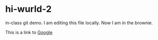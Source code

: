 # hi-wurld-2
in-class git demo. I am editing this file locally. Now I am in the brownie.

This is a link to [Google](http://google.com)
